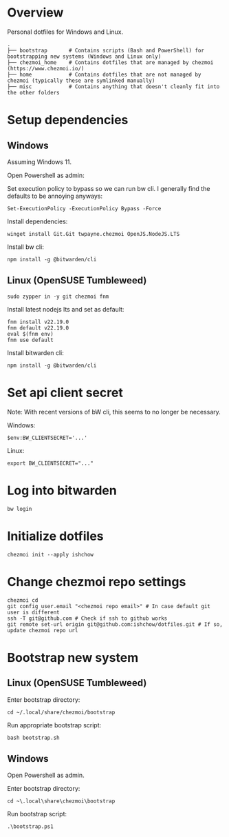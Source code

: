 # Overview

Personal dotfiles for Windows and Linux.

```
.
├── bootstrap       # Contains scripts (Bash and PowerShell) for bootstrapping new systems (Windows and Linux only)
├── chezmoi_home    # Contains dotfiles that are managed by chezmoi (https://www.chezmoi.io/)
├── home            # Contains dotfiles that are not managed by chezmoi (typically these are symlinked manually)
├── misc            # Contains anything that doesn't cleanly fit into the other folders
```

# Setup dependencies

## Windows

Assuming Windows 11.

Open Powershell as admin:

Set execution policy to bypass so we can run bw cli. I generally find the defaults to be annoying anyways:

```
Set-ExecutionPolicy -ExecutionPolicy Bypass -Force
```

Install dependencies:

```
winget install Git.Git twpayne.chezmoi OpenJS.NodeJS.LTS
```

Install bw cli:

```
npm install -g @bitwarden/cli
```

## Linux (OpenSUSE Tumbleweed)

```
sudo zypper in -y git chezmoi fnm
```

Install latest nodejs lts and set as default:

```
fnm install v22.19.0
fnm default v22.19.0
eval $(fnm env)
fnm use default
```

Install bitwarden cli:

```
npm install -g @bitwarden/cli
```

# Set api client secret

Note: With recent versions of bW cli, this seems to no longer be necessary.

Windows:

```
$env:BW_CLIENTSECRET='...'
```

Linux:

```
export BW_CLIENTSECRET="..."
```

# Log into bitwarden

```
bw login
```

# Initialize dotfiles

```
chezmoi init --apply ishchow
```

# Change chezmoi repo settings

```
chezmoi cd
git config user.email "<chezmoi repo email>" # In case default git user is different
ssh -T git@github.com # Check if ssh to github works
git remote set-url origin git@github.com:ishchow/dotfiles.git # If so, update chezmoi repo url
```

# Bootstrap new system
## Linux (OpenSUSE Tumbleweed)

Enter bootstrap directory:

```
cd ~/.local/share/chezmoi/bootstrap
```

Run appropriate bootstrap script:

```
bash bootstrap.sh
```

## Windows

Open Powershell as admin.

Enter bootstrap directory:

```
cd ~\.local\share\chezmoi\bootstrap
```

Run bootstrap script:

```
.\bootstrap.ps1
```
